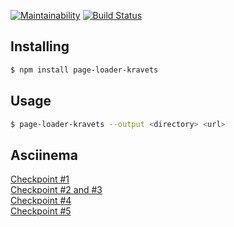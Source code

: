 [![Maintainability](https://api.codeclimate.com/v1/badges/ccebb12ce251ce2df362/maintainability)](https://codeclimate.com/github/krav-ets/project-lvl3-s358/maintainability)
[![Build Status](https://travis-ci.org/krav-ets/project-lvl3-s358.svg?branch=master)](https://travis-ci.org/krav-ets/project-lvl3-s358)

## Installing

```bash
$ npm install page-loader-kravets
```

## Usage

```bash
$ page-loader-kravets --output <directory> <url>
```

## Asciinema

[Checkpoint #1](https://asciinema.org/a/0rTTG9XQv2gZwbK0YzQCPxNgc)   
[Checkpoint #2 and #3](https://asciinema.org/a/zod11d0jbRcaitrAAi0lsUZ1V)  
[Checkpoint #4](https://asciinema.org/a/O2pEWVdJaesBbcHeeJwclhLZ9)   
[Checkpoint #5](https://asciinema.org/a/QotGtoP7c8OHjbNbl3k7rudyB) 

